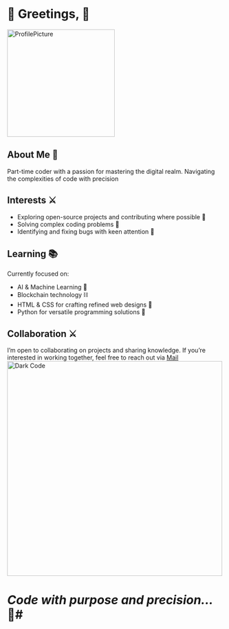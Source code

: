 # 🌌 Greetings, 🌌

<img src="https://i.imgur.com/qJjkTe6.jpeg" alt="ProfilePicture" width="250" />

## About Me 🖤 ##
Part-time coder with a passion for mastering the digital realm. Navigating the complexities of code with precision
## Interests ⚔️ ##
- Exploring open-source projects and contributing where possible 🌌
- Solving complex coding problems 🧩
- Identifying and fixing bugs with keen attention 🐜
## Learning 📚
Currently focused on:
- AI & Machine Learning 🤖
- Blockchain technology ⛓️
- HTML & CSS for crafting refined web designs 🎨
- Python for versatile programming solutions 🐍
## Collaboration ⚔️
I’m open to collaborating on projects and sharing knowledge. If you’re interested in working together, feel free to reach out via [Mail](mailto:darthcoder2006@proton.me)
<img src="https://i.imgur.com/8HwuGG7.jpeg" alt="Dark Code" width="500" href='mailto:darthcoder2006@proton.me' />
# *Code with purpose and precision...* 🖤#
